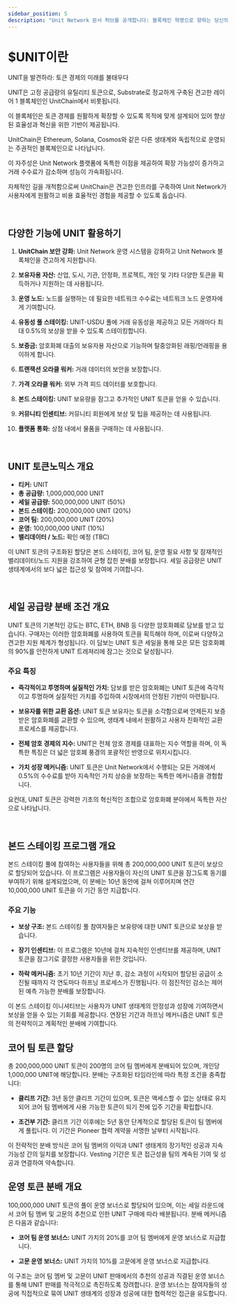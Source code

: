 ```yaml
---
sidebar_position: 5
description: "Unit Network 문서 허브를 공개합니다: 블록체인 혁명으로 향하는 당신의 문을 열다."
---
```


# $UNIT이란

UNIT을 발견하라: 토큰 경제의 미래를 불태우다

UNIT은 고정 공급량의 유틸리티 토큰으로, Substrate로 정교하게 구축된 견고한 레이어 1 블록체인인 UnitChain에서 비롯됩니다.

이 블록체인은 토큰 경제를 원활하게 확장할 수 있도록 목적에 맞게 설계되어 있어 향상된 효율성과 혁신을 위한 기반이 제공됩니다.

UnitChain은 Ethereum, Solana, Cosmos와 같은 다른 생태계와 독립적으로 운영되는 주권적인 블록체인으로 나타납니다.

이 자주성은 Unit Network 플랫폼에 독특한 이점을 제공하여 확장 가능성이 증가하고 거래 수수료가 감소하며 성능이 가속화됩니다.

자체적인 길을 개척함으로써 UnitChain은 견고한 인프라를 구축하여 Unit Network가 사용자에게 원활하고 비용 효율적인 경험을 제공할 수 있도록 돕습니다.

<br />

## 다양한 기능에 UNIT 활용하기

1. **UnitChain 보안 강화:**
   Unit Network 운영 시스템을 강화하고 Unit Network 블록체인을 견고하게 지원합니다.

2. **보유자용 자산:**
   산업, 도시, 기관, 안정화, 프로젝트, 개인 및 기타 다양한 토큰을 획득하거나 지원하는 데 사용됩니다.

3. **운영 노드:**
   노드를 실행하는 데 필요한 네트워크 수수료는 네트워크 노드 운영자에게 기여합니다.

4. **유동성 풀 스테이킹:**
   UNIT-USDU 풀에 거래 유동성을 제공하고 모든 거래마다 최대 0.5%의 보상을 받을 수 있도록 스테이킹합니다.

5. **보증금:**
   암호화폐 대출의 보유자용 자산으로 기능하며 탈중앙화된 래핑/언래핑을 용이하게 합니다.

6. **트랜잭션 오라클 워커:**
   거래 데이터의 보안을 보장합니다.

7. **가격 오라클 워커:**
   외부 가격 피드 데이터를 보호합니다.

8. **본드 스테이킹:**
   UNIT 보유량을 잠그고 추가적인 UNIT 토큰을 얻을 수 있습니다.

9. **커뮤니티 인센티브:**
   커뮤니티 회원에게 보상 및 팁을 제공하는 데 사용됩니다.

10. **플랫폼 통화:**
    상점 내에서 물품을 구매하는 데 사용됩니다.

<br />

## UNIT 토큰노믹스 개요

- **티커:** UNIT
- **총 공급량:** 1,000,000,000 UNIT
- **세일 공급량:** 500,000,000 UNIT (50%)
- **본드 스테이킹:** 200,000,000 UNIT (20%)
- **코어 팀:** 200,000,000 UNIT (20%)
- **운영:** 100,000,000 UNIT (10%)
- **밸리데이터 / 노드:** 확인 예정 (TBC)

이 UNIT 토큰의 구조화된 할당은 본드 스테이킹, 코어 팀, 운영 필요 사항 및 잠재적인 밸리데이터/노드 지원을 강조하여 균형 잡힌 분배를 보장합니다. 세일 공급량은 UNIT 생태계에서의 보다 넓은 접근성 및 참여에 기여합니다.

<br />

## 세일 공급량 분배 조건 개요

UNIT 토큰의 기본적인 강도는 BTC, ETH, BNB 등 다양한 암호화폐로 담보를 받고 있습니다. 구매자는 이러한 암호화폐를 사용하여 토큰을 획득해야 하며, 이로써 다양하고 견고한 지원 체계가 형성됩니다. 이 담보는 UNIT 토큰 세일을 통해 모은 모든 암호화폐의 90%를 안전하게 UNIT 트레져리에 잠그는 것으로 달성됩니다.

### 주요 특징

- **즉각적이고 투명하며 실질적인 가치:**
  담보를 받은 암호화폐는 UNIT 토큰에 즉각적이고 투명하며 실질적인 가치를 주입하여 시장에서의 안정된 기반이 마련됩니다.

- **보유자를 위한 교환 옵션:**
  UNIT 토큰 보유자는 토큰을 소각함으로써 언제든지 보증 받은 암호화폐를 교환할 수 있으며, 생태계 내에서 원활하고 사용자 친화적인 교환 프로세스를 제공합니다.

- **전체 암호 경제의 지수:**
  UNIT은 전체 암호 경제를 대표하는 지수 역할을 하며, 이 독특한 특징은 더 넓은 암호폐 풍경의 포괄적인 반영으로 위치시킵니다.

- **가치 성장 메커니즘:**
  UNIT 토큰은 Unit Network에서 수행되는 모든 거래에서 0.5%의 수수료를 받아 지속적인 가치 상승을 보장하는 독특한 메커니즘을 경험합니다.

요컨대, UNIT 토큰은 강력한 기초의 혁신적인 조합으로 암호화폐 분야에서 독특한 자산으로 나타납니다.

<br />

## 본드 스테이킹 프로그램 개요

본드 스테이킹 풀에 참여하는 사용자들을 위해 총 200,000,000 UNIT 토큰이 보상으로 할당되어 있습니다. 이 프로그램은 사용자들이 자신의 UNIT 토큰을 잠그도록 동기를 부여하기 위해 설계되었으며, 이 분배는 10년 동안에 걸쳐 이루어지며 연간 10,000,000 UNIT 토큰을 이 기간 동안 지급합니다.

### 주요 기능

- **보상 구조:**
  본드 스테이킹 풀 참여자들은 보유량에 대한 UNIT 토큰으로 보상을 받습니다.

- **장기 인센티브:**
  이 프로그램은 10년에 걸쳐 지속적인 인센티브를 제공하며, UNIT 토큰을 잠그기로 결정한 사용자들을 위한 것입니다.

- **하락 메커니즘:**
  초기 10년 기간이 지난 후, 감소 과정이 시작되어 할당된 공급이 소진될 때까지 각 연도마다 하프닝 프로세스가 진행됩니다. 이 점진적인 감소는 제어된 예측 가능한 분배를 보장합니다.

이 본드 스테이킹 이니셔티브는 사용자가 UNIT 생태계의 안정성과 성장에 기여하면서 보상을 얻을 수 있는 기회를 제공합니다. 연장된 기간과 하프닝 메커니즘은 UNIT 토큰의 전략적이고 계획적인 분배에 기여합니다.

## 코어 팀 토큰 할당

총 200,000,000 UNIT 토큰이 200명의 코어 팀 멤버에게 분배되어 있으며, 개인당 1,000,000 UNIT에 해당합니다. 분배는 구조화된 타임라인에 따라 특정 조건을 충족합니다:

- **클리프 기간:**
  3년 동안 클리프 기간이 있으며, 토큰은 액세스할 수 없는 상태로 유지되어 코어 팀 멤버에게 사용 가능한 토큰이 되기 전에 입주 기간을 확립합니다.

- **조건부 기간:**
  클리프 기간 이후에는 5년 동안 단계적으로 할당된 토큰이 팀 멤버에게 풀립니다. 이 기간은 Pioneer 협력 계약을 서명한 날부터 시작됩니다.

이 전략적인 분배 방식은 코어 팀 멤버의 이익과 UNIT 생태계의 장기적인 성공과 지속 가능성 간의 일치를 보장합니다. Vesting 기간은 토큰 접근성을 팀의 계속된 기여 및 성공과 연결하여 약속합니다.

## 운영 토큰 분배 개요

100,000,000 UNIT 토큰의 풀이 운영 보너스로 할당되어 있으며, 이는 세일 라운드에서 코어 팀 멤버 및 고문의 추천으로 인한 UNIT 구매에 따라 배분됩니다. 분배 메커니즘은 다음과 같습니다:

- **코어 팀 운영 보너스:**
  UNIT 가치의 20%를 코어 팀 멤버에게 운영 보너스로 지급합니다.

- **고문 운영 보너스:**
  UNIT 가치의 10%를 고문에게 운영 보너스로 지급합니다.

이 구조는 코어 팀 멤버 및 고문이 UNIT 판매에서의 추천의 성공과 직결된 운영 보너스를 통해 UNIT 판매를 적극적으로 촉진하도록 장려합니다. 운영 보너스는 참여자들의 성공에 직접적으로 묶여 UNIT 생태계의 성장과 성공에 대한 협력적인 접근을 유도합니다.
